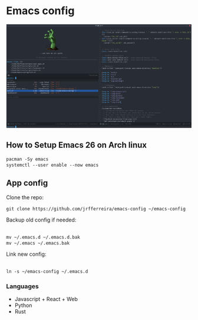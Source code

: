 # Emacs config

![Emacs config thumbnail](img/thumb.png)

## How to Setup Emacs 26 on Arch linux

``` shell
pacman -Sy emacs
systemctl --user enable --now emacs
```

## App config

Clone the repo:

``` shell
git clone https://github.com/jrfferreira/emacs-config ~/emacs-config
```

Backup old config if needed:

``` shell

mv ~/.emacs.d ~/.emacs.d.bak
mv ~/.emacs ~/.emacs.bak
```

Link new config:

``` shell

ln -s ~/emacs-config ~/.emacs.d
```

### Languages

* Javascript + React + Web
* Python
* Rust
